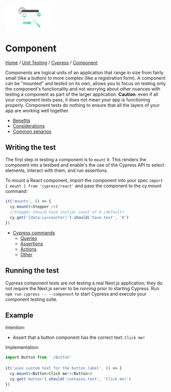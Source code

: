 <img src="../images/testing-visual.png" width=150px alt="testing visual"/>

# Component

[Home](../../../Readme.md) / [Unit Testing](../../unit-testing.md) / [Cypress](../cypress.md) / [Component](tool.md)

Components are logical units of an application that range in size from fairly small (like a button) to more complex (like a registration form). A component can be "mounted" and tested on its own, allows you to focus on testing only the component's functionality and not worrying about other nuances with testing a component as part of the larger application. **Caution**: even if all your component tests pass, it does not mean your app is functioning properly. Component tests do nothing to ensure that all the layers of your app are working well together. 

- [Benefits](https://docs.cypress.io/guides/core-concepts/testing-types#Benefits-of-component-tests)
- [Considerations](https://docs.cypress.io/guides/core-concepts/testing-types#Considerations-for-component-tests)
- [Common senarios](https://docs.cypress.io/guides/core-concepts/testing-types#Common-scenarios-for-component-tests)

## Writing the test

The first step in testing a component is to `mount` it. This renders the component into a testbed and enable's the use of the Cypress API to select elements, interact with them, and run assertions.

To mount a React component, import the component into your spec `import { mount } from 'cypress/react'` and pass the component to the cy.mount command:
```ts
it('mounts', () => {
  cy.mount(<Stepper />)
  //Stepper should have initial count of 0 (default)
  cy.get('[data-cy=counter]').should('have.text', '0')
})
```

- [Cypress commands](https://docs.cypress.io/api/table-of-contents)
    - [Queries](https://docs.cypress.io/api/table-of-contents#Queries)
    - [Assertions](https://docs.cypress.io/api/table-of-contents#Assertions)
    - [Actions](https://docs.cypress.io/api/table-of-contents#Actions)
    - [Other](https://docs.cypress.io/api/table-of-contents#Other-Commands)

## Running the test

Cypress component tests are not testing a real Next.js application; they do not require the Next.js server to be running prior to starting Cypress. Run `npm run cypress -- --component` to start Cypress and execute your component testing suite.

## Example

Intention:
- Assert that a button component has the correct text: `Click me!`

Implementation:
```ts
import Button from './Button'

it('uses custom text for the button label', () => {
  cy.mount(<Button>Click me!</Button>)
  cy.get('button').should('contains.text', 'Click me!')
})
```